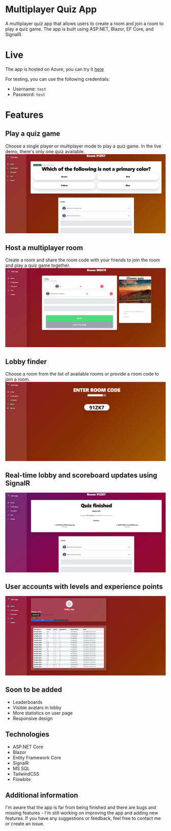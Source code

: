 # Multiplayer Quiz App
A multiplayer quiz app that allows users to create a room and join a room to play a quiz game. The app is built using ASP.NET, Blazor, EF Core, and SignalR.

# Live
The app is hosted on Azure, you can try it [here](https://multiplayerquizgame.azurewebsites.net/)

For testing, you can use the following credentials:
- Username: `test`
- Password: `test`

# Features
## Play a quiz game
Choose a single player or multiplayer mode to play a quiz game. In the live demo, there's only one quiz available.
![quiz game](https://github.com/komeg1/multiplayer-quiz-app/blob/main/images/quizgame.jpg)
 ## Host a multiplayer room
 Create a room and share the room code with your friends to join the room and play a quiz game together.
![lobby](https://github.com/komeg1/multiplayer-quiz-app/blob/main/images/lobby.jpg)
## Lobby finder
Choose a room from the list of available rooms or provide a room code to join a room.
![lobby finder](https://github.com/komeg1/multiplayer-quiz-app/blob/main/images/lobby%20finder.jpg)
## Real-time lobby and scoreboard updates using SignalR
![quiz result](https://github.com/komeg1/multiplayer-quiz-app/blob/main/images/quizresult.jpg)
## User accounts with levels and experience points
![user page](https://github.com/komeg1/multiplayer-quiz-app/blob/main/images/userpage.png)
## Soon to be added
- Leaderboards
- Visible avatars in lobby
- More statistics on user page
- Responsive design
## Technologies
- ASP.NET Core
- Blazor
- Entity Framework Core
- SignalR
- MS SQL
- TailwindCSS
- Flowbite
## Additional information

I'm aware that the app is far from being finished and there are bugs and missing features - I'm still working on improving the app and adding new features. If you have any suggestions or feedback, feel free to contact me or create an issue.
